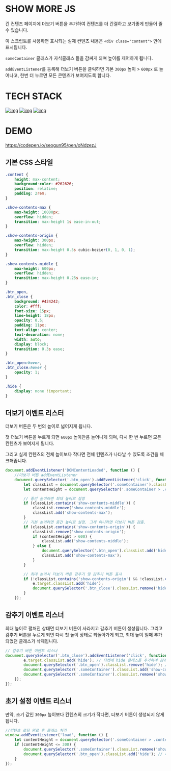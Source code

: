 # SHOW MORE JS

긴 컨텐츠 페이지에 더보기 버튼을 추가하여 컨텐츠를 더 간결하고 보기좋게 만들어 줄 수 있습니다.

이 스크립트를 사용하면 표시되는 실제 컨텐츠 내용은 `<div class="content">` 안에 표시됩니다.

`someContainer` 클래스가 자식클래스 들을 감싸게 되며 높이를 제어하게 됩니다.

`addEventListener`를 등록해 더보기 버튼을 클릭하면 기본 `300px` 높이 > `600px` 로 늘어나고, 한번 더 누르면 모든 콘텐츠가 보여지도록 합니다.

# TECH STACK

[![img](https://camo.githubusercontent.com/1a2432fe733ac4772ad5036bd3f66738d9a9c4471bba0617c8ea93c34d54102a/68747470733a2f2f696d672e736869656c64732e696f2f62616467652f48544d4c352d4533344632363f7374796c653d666c61742d737175617265266c6f676f3d48544d4c35266c6f676f436f6c6f723d7768697465)](https://camo.githubusercontent.com/1a2432fe733ac4772ad5036bd3f66738d9a9c4471bba0617c8ea93c34d54102a/68747470733a2f2f696d672e736869656c64732e696f2f62616467652f48544d4c352d4533344632363f7374796c653d666c61742d737175617265266c6f676f3d48544d4c35266c6f676f436f6c6f723d7768697465) [![img](https://camo.githubusercontent.com/c9bb78d3bce7cdaaaaecc956736c1f2cf629065a8d02e5fbd6825efa409718d2/68747470733a2f2f696d672e736869656c64732e696f2f62616467652f435353332d3135373242363f7374796c653d666c61742d737175617265266c6f676f3d63737333266c6f676f436f6c6f723d7768697465)](https://camo.githubusercontent.com/c9bb78d3bce7cdaaaaecc956736c1f2cf629065a8d02e5fbd6825efa409718d2/68747470733a2f2f696d672e736869656c64732e696f2f62616467652f435353332d3135373242363f7374796c653d666c61742d737175617265266c6f676f3d63737333266c6f676f436f6c6f723d7768697465) [![img](https://camo.githubusercontent.com/11ef1cd6ae51b919aec2f830f828c58978217faeb5764967d485e9cf2e4e4a3c/68747470733a2f2f696d672e736869656c64732e696f2f62616467652f6a61766173637269707428455336292d4637444631453f7374796c653d666c61742d737175617265266c6f676f3d6a617661736372697074266c6f676f436f6c6f723d626c61636b)](https://camo.githubusercontent.com/11ef1cd6ae51b919aec2f830f828c58978217faeb5764967d485e9cf2e4e4a3c/68747470733a2f2f696d672e736869656c64732e696f2f62616467652f6a61766173637269707428455336292d4637444631453f7374796c653d666c61742d737175617265266c6f676f3d6a617661736372697074266c6f676f436f6c6f723d626c61636b)

# DEMO

https://codepen.io/seogun95/pen/oNdzezJ

## 기본 CSS 스타일

```css
.content {
    height: max-content;
    background-color: #262626;
    position: relative;
    padding: 2rem;
}

.show-contents-max {
    max-height: 10000px;
    overflow: hidden;
    transition: max-height 1s ease-in-out;
}

.show-contents-origin {
    max-height: 300px;
    overflow: hidden;
    transition: max-height 0.5s cubic-bezier(0, 1, 0, 1);
}

.show-contents-middle {
    max-height: 600px;
    overflow: hidden;
    transition: max-height 0.25s ease-in;
}

.btn_open,
.btn_close {
    background: #424242;
    color: #fff;
    font-size: 15px;
    line-height: 18px;
    opacity: 0.5;
    padding: 11px;
    text-align: center;
    text-decoration: none;
    width: auto;
    display: block;
    transition: 0.3s ease;
}

.btn_open:hover,
.btn_close:hover {
    opacity: 1;
}

.hide {
    display: none !important;
}
```

## 더보기 이벤트 리스터

더보기 버튼은 두 번의 높이로 넓어지게 됩니다.

첫 더보기 버튼을 누르게 되면 `600px` 높이만큼 늘어나게 되며, 다시 한 번 누르면 모든 컨텐츠가 보여지게 됩니다.

그리고 실제 컨텐츠의 전체 높이보다 작다면 전체 컨텐츠가 나타날 수 있도록 조건을 체크해줍니다.

```js
document.addEventListener('DOMContentLoaded', function () {
    //더보기 버튼 addEventListener
    document.querySelector('.btn_open').addEventListener('click', function (e) {
        let classList = document.querySelector('.someContainer').classList; // 더보기 프레임의 클래스 정보
        let contentHeight = document.querySelector('.someContainer > .content').offsetHeight; //컨텐츠 높이 가져옴

        // 중간 높이라면 최대 높이로 설정
        if (classList.contains('show-contents-middle')) {
            classList.remove('show-contents-middle');
            classList.add('show-contents-max');
        }
        // 기본 높이라면 중간 높이로 설정. 그게 아니라면 더보기 버튼 감춤.
        if (classList.contains('show-contents-origin')) {
            classList.remove('show-contents-origin');
            if (contentHeight > 600) {
                classList.add('show-contents-middle');
            } else {
                document.querySelector('.btn_open').classList.add('hide');
                classList.add('show-contents-max');
            }
        }

        // 최대 높이시 더보기 버튼 감추기 및 감추기 버튼 표시
        if (!classList.contains('show-contents-origin') && !classList.contains('show-contents-middle')) {
            e.target.classList.add('hide');
            document.querySelector('.btn_close').classList.remove('hide');
        }
    });
```

## 감추기 이벤트 리스너

최대 높이로 펼처진 상태면 더보기 버튼이 사라지고 감추기 버튼이 생성됩니다. 그리고 감추기 버튼을 누르게 되면 다시 첫 높이 상태로 되돌아가게 되고, 최대 높이 일때 추가되었던 클래스가 삭제됩니다.

```javascript
// 감추기 버튼 이벤트 리스너
document.querySelector('.btn_close').addEventListener('click', function (e) {
        e.target.classList.add('hide'); // 타켓에 hide 클래스를 추가하여 감추는 클래스 생성
        document.querySelector('.btn_open').classList.remove('hide'); // 더보기 버튼 감춤
        document.querySelector('.someContainer').classList.add('show-contents-origin'); // 초기 상태로 되돌림
        document.querySelector('.someContainer').classList.remove('show-contents-max'); // 최대 높이 클래스를 감춤
    });
});

```

## 초기 설정 이벤트 리스너

만약, 초기 값인 `300px` 높이보다 컨텐츠의 크기가 작다면, 더보기 버튼이 생성되지 않게 됩니다.

```javascript
//컨텐츠 로딩 완료 후 클래스 처리
window.addEventListener('load', function () {
    let contentHeight = document.querySelector('.someContainer > .content').offsetHeight; //컨텐츠 높이 얻기
    if (contentHeight <= 300) {
        document.querySelector('.someContainer').classList.remove('show-contents-origin'); // 초기값보다 작으면 전체 컨텐츠 표시
        document.querySelector('.btn_open').classList.add('hide'); // 버튼 감춤
    }
});
```
